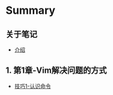 # Summary

##  关于笔记
* [介绍](README.md)

## 1. 第1章-Vim解决问题的方式
* [技巧1-认识命令](practical_vim/c1_skill_1.md)

